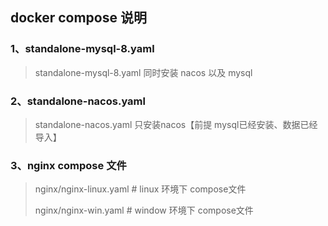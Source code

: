 ## docker compose 说明

### 1、standalone-mysql-8.yaml

> standalone-mysql-8.yaml 同时安装 nacos 以及 mysql

### 2、standalone-nacos.yaml

> standalone-nacos.yaml 只安装nacos【前提 mysql已经安装、数据已经导入】

### 3、nginx compose 文件

> nginx/nginx-linux.yaml    # linux 环境下 compose文件
>
> nginx/nginx-win.yaml	  # window 环境下 compose文件